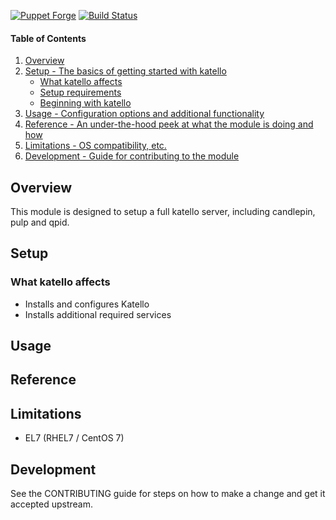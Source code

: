 [![Puppet Forge](http://img.shields.io/puppetforge/v/katello/katello.svg)](https://forge.puppetlabs.com/katello/katello)
[![Build Status](https://travis-ci.org/Katello/puppet-katello.svg?branch=master)](https://travis-ci.org/Katello/puppet-katello)

#### Table of Contents

1. [Overview](#overview)
2. [Setup - The basics of getting started with katello](#setup)
    * [What katello affects](#what-katello-affects)
    * [Setup requirements](#setup-requirements)
    * [Beginning with katello](#beginning-with-katello)
3. [Usage - Configuration options and additional functionality](#usage)
4. [Reference - An under-the-hood peek at what the module is doing and how](#reference)
5. [Limitations - OS compatibility, etc.](#limitations)
6. [Development - Guide for contributing to the module](#development)

## Overview

This module is designed to setup a full katello server, including candlepin, pulp and qpid.

## Setup

### What katello affects

* Installs and configures Katello
* Installs additional required services

## Usage

## Reference

## Limitations

* EL7 (RHEL7 / CentOS 7)

## Development

See the CONTRIBUTING guide for steps on how to make a change and get it accepted upstream.


